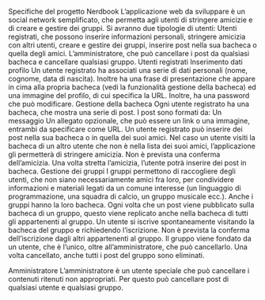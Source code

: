 Specifiche del progetto
Nerdbook
L’applicazione web da sviluppare è un social network semplificato, che permetta agli utenti di stringere amicizie e di creare e gestire dei gruppi. Si avranno due tipologie di utenti:
Utenti registrati, che possono inserire informazioni personali, stringere amicizia con altri utenti, creare e gestire dei gruppi, inserire post nella sua bacheca o quella degli amici.
L’amministratore, che può cancellare i post da qualsiasi bacheca e cancellare qualsiasi gruppo.
Utenti registrati
Inserimento dati profilo
Un utente registrato ha associati una serie di dati personali (nome, cognome, data di nascita). Inoltre ha una frase di presentazione che appare in cima alla propria bacheca (vedi la funzionalità gestione della bacheca) ed una immagine del profilo, di cui specifica la URL. Inoltre, ha una password che può modificare. 
Gestione della bacheca
Ogni utente registrato ha una bacheca, che mostra una serie di post. I post sono formati da:
Un messaggio
Un allegato opzionale, che può essere un link o una immagine, entrambi da specificare come URL. 
Un utente registrato può inserire dei post nella sua bacheca o in quella dei suoi amici. Nel caso un utente visiti la bacheca di un altro utente che non è nella lista dei suoi amici, l’applicazione gli permetterà di stringere amicizia. Non è prevista una conferma dell’amicizia. 
Una volta stretta l’amicizia, l’utente potrà inserire dei post in bacheca. 
Gestione dei gruppi
I gruppi permettono di raccogliere degli utenti, che non siano necessariamente amici fra loro, per condividere informazioni e materiali legati da un comune interesse (un linguaggio di programmazione, una squadra di calcio, un gruppo musicale ecc.). Anche i gruppi hanno la loro bacheca. Ogni volta che un post viene pubblicato sulla bacheca di un gruppo, questo viene replicato anche nella bacheca di tutti gli appartenenti al gruppo.
Un utente si iscrive spontaneamente visitando la bacheca del gruppo e richiedendo l’iscrizione. Non è prevista la conferma dell’iscrizione dagli altri appartenenti al gruppo. 
Il gruppo viene fondato da un utente, che è l’unico, oltre all’amministratore, che può cancellarlo. Una volta cancellato, anche tutti i post del gruppo sono eliminati. 

Amministratore
L’amministratore è un utente speciale che può cancellare i contenuti ritenuti non appropriati. Per questo può cancellare post di qualsiasi utente e qualsiasi gruppo. 
